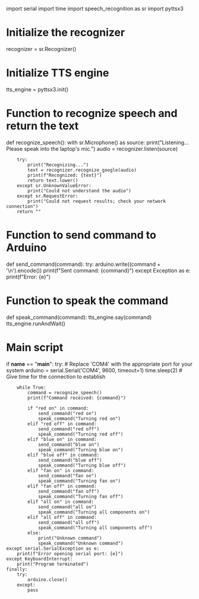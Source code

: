 import serial
import time
import speech_recognition as sr
import pyttsx3

# Initialize the recognizer
recognizer = sr.Recognizer()

# Initialize TTS engine
tts_engine = pyttsx3.init()

# Function to recognize speech and return the text
def recognize_speech():
    with sr.Microphone() as source:
        print("Listening... Please speak into the laptop's mic.")
        audio = recognizer.listen(source)
        
        try:
            print("Recognizing...")
            text = recognizer.recognize_google(audio)
            print(f"Recognized: {text}")
            return text.lower()
        except sr.UnknownValueError:
            print("Could not understand the audio")
        except sr.RequestError:
            print("Could not request results; check your network connection")
        return ""

# Function to send command to Arduino
def send_command(command):
    try:
        arduino.write((command + '\n').encode())
        print(f"Sent command: {command}")
    except Exception as e:
        print(f"Error: {e}")

# Function to speak the command
def speak_command(command):
    tts_engine.say(command)
    tts_engine.runAndWait()

# Main script
if __name__ == "__main__":
    try:
        # Replace 'COM4' with the appropriate port for your system
        arduino = serial.Serial('COM4', 9600, timeout=1)
        time.sleep(2)  # Give time for the connection to establish

        while True:
            command = recognize_speech()
            print(f"Command received: {command}")
            
            if "red on" in command:
                send_command("red on")
                speak_command("Turning red on")
            elif "red off" in command:
                send_command("red off")
                speak_command("Turning red off")
            elif "blue on" in command:
                send_command("blue on")
                speak_command("Turning blue on")
            elif "blue off" in command:
                send_command("blue off")
                speak_command("Turning blue off")
            elif "fan on" in command:
                send_command("fan on")
                speak_command("Turning fan on")
            elif "fan off" in command:
                send_command("fan off")
                speak_command("Turning fan off")
            elif "all on" in command:
                send_command("all on")
                speak_command("Turning all components on")
            elif "all off" in command:
                send_command("all off")
                speak_command("Turning all components off")
            else:
                print("Unknown command")
                speak_command("Unknown command")
    except serial.SerialException as e:
        print(f"Error opening serial port: {e}")
    except KeyboardInterrupt:
        print("Program terminated")
    finally:
        try:
            arduino.close()
        except:
            pass

